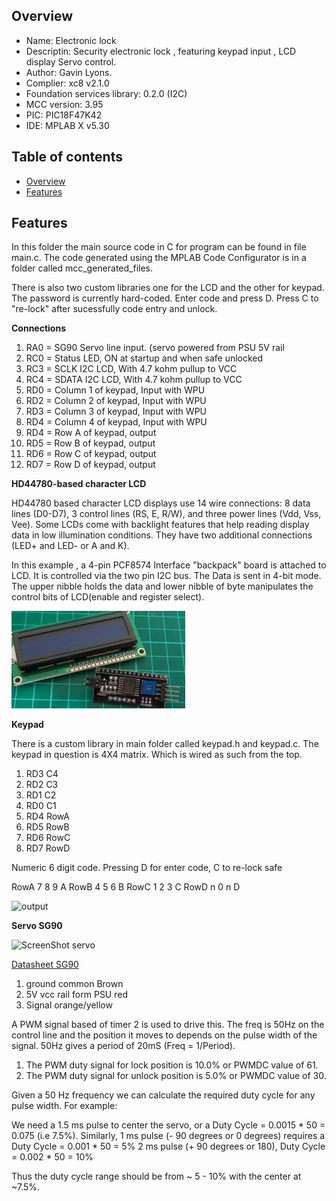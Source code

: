 Overview
--------------------------------------------
* Name: Electronic lock
* Descriptin: 
Security electronic lock , featuring keypad input , LCD display
Servo control.
* Author: Gavin Lyons.
* Complier: xc8 v2.1.0
* Foundation services library: 0.2.0 (I2C)
* MCC version: 3.95
* PIC: PIC18F47K42
* IDE:  MPLAB X v5.30


Table of contents
---------------------------

  * [Overview](#overview)
  * [Features](#features)
  
Features
----------------------

In this folder the main source code in C for program can be found in file main.c.
The code generated using the MPLAB Code Configurator is in a folder called mcc_generated_files. 

There is also two custom libraries one for the LCD and the other for keypad.
The password is currently hard-coded.  Enter code and press D.
Press C to "re-lock" after sucessfully code entry and unlock. 

**Connections**

1. RA0 = SG90 Servo line input. (servo powered from PSU 5V rail
2. RC0 = Status LED, ON at startup and when safe unlocked 
3. RC3 = SCLK I2C LCD, With 4.7 kohm pullup to VCC
4. RC4 = SDATA I2C LCD, With 4.7 kohm pullup to VCC
5. RD0 = Column 1 of keypad, Input with WPU
6. RD2 = Column 2 of keypad, Input with WPU
7. RD3 = Column 3 of keypad, Input with WPU
8. RD4 = Column 4 of keypad, Input with WPU
9. RD4 = Row A of keypad, output
10. RD5 =  Row B of keypad, output
11. RD6 = Row C of keypad, output
12. RD7 = Row D of keypad, output


**HD44780-based character LCD**

HD44780 based character LCD displays use 14 wire connections: 8 data lines (D0-D7), 3 control lines (RS, E, R/W), 
and three power lines (Vdd, Vss, Vee).
Some LCDs come with backlight features that help reading display data in low illumination conditions. 
They have two additional connections (LED+ and LED- or A and K).

In this example , a 4-pin PCF8574 Interface "backpack" board is attached to LCD.
It is controlled via the two pin I2C bus. 
The Data is sent in 4-bit mode. The upper nibble holds the data and lower nibble of byte manipulates
the control bits of LCD(enable and register select). 

![PCF8574 & LCD ](https://github.com/gavinlyonsrepo/pic_16F1619_projects/blob/master/images/LCDPCF.jpg)

**Keypad**

There is a custom library in main folder called keypad.h and keypad.c.
The keypad in question is 4X4 matrix.
Which is wired as such from the top.

1.	RD3	C4 
2.	RD2	C3
3.	RD1	C2
4.	RD0	C1
5.	RD4	RowA
6.	RD5	RowB
7.	RD6	RowC
8.	RD7	RowD

Numeric 6 digit code. Pressing D for enter code, C to re-lock safe
 
RowA    7   8   9   A
RowB    4   5   6   B
RowC    1   2   3   C
RowD    n   0   n   D

![ output ](https://github.com/gavinlyonsrepo/pic_18F47K42_projects/blob/master/images/keypad.jpg)


**Servo SG90**

![ScreenShot servo](https://github.com/gavinlyonsrepo/RpiMotorLib/blob/master/images/sg90.jpg)

[Datasheet SG90](http://www.micropik.com/PDF/SG90Servo.pdf)

1. ground common Brown
2. 5V vcc rail form PSU red
3. Signal orange/yellow

A PWM signal based of timer 2 is used to drive this.
The freq is 50Hz on the control line and the position it moves to depends on the pulse width of the signal.
50Hz gives a period of 20mS (Freq = 1/Period).

1. The PWM duty signal for lock position is 10.0% or PWMDC value of 61.
2. The PWM duty signal for unlock position is 5.0% or PWMDC value of 30.

Given a 50 Hz frequency we can calculate the required duty cycle for any pulse width. For example:

We need a 1.5 ms pulse to center the servo, 
or a Duty Cycle = 0.0015 * 50 = 0.075 (i.e 7.5%).
Similarly, 1 ms pulse (- 90 degrees or 0 degrees) 
requires a Duty Cycle = 0.001 * 50 = 5%
2 ms pulse (+ 90 degrees or 180), Duty Cycle = 0.002 * 50 = 10%

Thus the duty cycle range should be from ~ 5 - 10% with the center at ~7.5%. 

